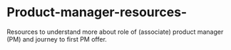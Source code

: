# Product-manager-resources-
Resources to understand more about role of (associate) product manager (PM) and journey to first PM offer. 
